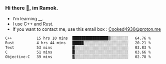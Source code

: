### Hi there 👋, im Ramok.

- I'm learning __.
- I use C++ and Rust.
- If you want to contact me, use this email box : Cooked4930@proton.me

<!--START_SECTION:waka-->

```txt
C++           15 hrs 10 mins  ████████████████▒░░░░░░░░   64.76 %
Rust          4 hrs 44 mins   █████░░░░░░░░░░░░░░░░░░░░   20.21 %
Text          53 mins         █░░░░░░░░░░░░░░░░░░░░░░░░   03.83 %
C             51 mins         █░░░░░░░░░░░░░░░░░░░░░░░░   03.66 %
Objective-C   39 mins         ▓░░░░░░░░░░░░░░░░░░░░░░░░   02.78 %
```

<!--END_SECTION:waka-->
